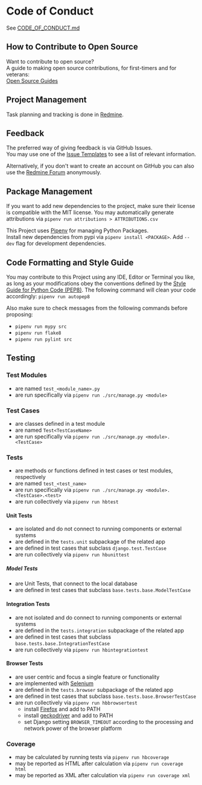 # Code of Conduct

See [CODE_OF_CONDUCT.md](CODE_OF_CONDUCT.md)

## How to Contribute to Open Source

Want to contribute to open source?  
A guide to making open source contributions, for first-timers and for veterans:  
[Open Source Guides](https://opensource.guide/)

## Project Management

Task planning and tracking is done in [Redmine](https://redmine.djbrown.de/projects/hbscorez).

## Feedback

The preferred way of giving feedback is via GitHub Issues.  
You may use one of the [Issue Templates](https://github.com/djbrown/hbscorez/issues/new/choose) to see a list of relevant information.

Alternatively, if you don't want to create an account on GitHub you can also use the [Redmine Forum](https://redmine.djbrown.de/projects/hbscorez/boards) anonymously.

## Package Management

If you want to add new dependencies to the project, make sure their license is compatible with the MIT license.
You may automatically generate attributions via `pipenv run attributions > ATTRIBUTIONS.csv`

This Project uses [Pipenv](https://github.com/pypa/pipenv/) for managing Python Packages.  
Install new dependencies from pypi via `pipenv install <PACKAGE>`.
Add `--dev` flag for development dependencies.

## Code Formatting and Style Guide

You may contribute to this Project using any IDE, Editor or Terminal you like, as long as your modifications obey the conventions defined by the [Style Guide for Python Code (PEP8)](https://www.python.org/dev/peps/pep-0008/).
The following command will clean your code accordingly: `pipenv run autopep8`

Also make sure to check messages from the following commands before proposing:

- `pipenv run mypy src`
- `pipenv run flake8`
- `pipenv run pylint src`

## Testing

### Test Modules

- are named `test_<module_name>.py`
- are run specifically via `pipenv run ./src/manage.py <module>`

### Test Cases

- are classes defined in a test module
- are named `Test<TestCaseName>`
- are run specifically via `pipenv run ./src/manage.py <module>.<TestCase>`

### Tests

- are methods or functions defined in test cases or test modules, respectively
- are named `test_<test_name>`
- are run specifically via `pipenv run ./src/manage.py <module>.<TestCase>.<test>`
- are run collectively via `pipenv run hbtest`

#### Unit Tests

- are isolated and do not connect to running components or external systems
- are defined in the `tests.unit` subpackage of the related app
- are defined in test cases that subclass `django.test.TestCase`
- are run collectively via `pipenv run hbunittest`

##### Model Tests

- are Unit Tests, that connect to the local database
- are defined in test cases that subclass `base.tests.base.ModelTestCase`

#### Integration Tests

- are not isolated and do connect to running components or external systems
- are defined in the `tests.integration` subpackage of the related app
- are defined in test cases that subclass `base.tests.base.IntegrationTestCase`
- are run collectively via `pipenv run hbintegrationtest`

#### Browser Tests

- are user centric and focus a single feature or functionality
- are implemented with [Selenium](https://www.selenium.dev/)
- are defined in the `tests.browser` subpackage of the related app
- are defined in test cases that subclass `base.tests.base.BrowserTestCase`
- are run collectively via `pipenv run hbbrowsertest`
  - install [Firefox](https://www.mozilla.org/firefox/) and add to PATH
  - install [geckodriver](https://github.com/mozilla/geckodriver) and add to PATH
  - set Django setting `BROWSER_TIMEOUT` according to the processing and network power of the browser platform

### Coverage

- may be calculated by running tests via `pipenv run hbcoverage`
- may be reported as HTML after calculation via `pipenv run coverage html`
- may be reported as XML after calculation via `pipenv run coverage xml`
